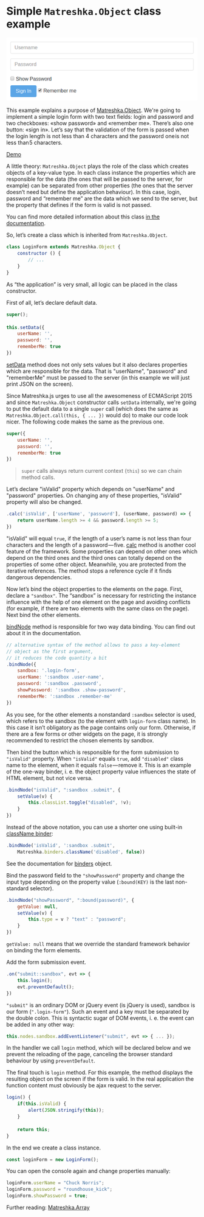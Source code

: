 # Simple ``Matreshka.Object`` class example

![](assets/login-form-screenshot.png)

This example explains a purpose of [Matreshka.Object](https://matreshka.io/#!Matreshka.Object). We're going to implement a simple login form with two text fields: login and password and two checkboxes: «show password» and «remember me». There’s also one button: «sign in». Let’s say that the validation of the form is passed when the login length is not less than 4 characters and the password one is not less than 5 characters.

[Demo](https://matreshkajs.github.io/examples/hello-world-object/)

A little theory: ``Matreshka.Object`` plays the role of the class which creates objects of a key-value type. In each class instance the properties which are responsible for the data (the ones that will be passed to the server, for example) can be separated from other properties (the ones that the server doesn’t need but define the application behaviour). In this case, login, password and “remember me” are the data which we send to the server, but the property that defines if the form is valid is not passed.

You can find more detailed information about this class [in the documentation](https://matreshka.io/#!Matreshka.Object).

So, let’s create a class which is inherited from ``Matreshka.Object``.

```js
class LoginForm extends Matreshka.Object {
    constructor () {
        // ...
    }
}
```

As “the application” is very small, all logic can be placed in the class constructor.

First of all, let’s declare default data.

```js
super();

this.setData({
    userName: '',
    password: '',
    rememberMe: true
})
```

[setData](https://matreshka.io/#!Matreshka.Object-setData) method does not only sets values but it also declares properties which are responsible for the data. That is "userName", "password" and "rememberMe" must be passed to the server (in this example we will just print JSON on the screen).

Since Matreshka.js urges to use all the awesomeness of ECMAScript 2015 and since ``Matreshka.Object`` constructor calls ``setData`` internally, we're going to put the default data to a single ``super`` call (which does the same as ``Matreshka.Object.call(this, { ... })`` would do) to make our code look nicer. The following code makes the same as the previous one.

```js
super({
    userName: '',
    password: '',
    rememberMe: true
})
```

> ``super`` calls always return current context (``this``) so we can chain method calls.

Let’s declare "isValid" property which depends on "userName" and "password" properties. On changing any of these properties, "isValid" property will also be changed.

```js
.calc('isValid', ['userName', 'password'], (userName, password) => {
    return userName.length >= 4 && password.length >= 5;
})
```

"isValid" will equal ``true``, if the length of a user’s name is not less than four characters and the length of a password — five. [calc](https://matreshka.io/#!Matreshka-calc) method is another cool feature of the framework. Some properties can depend on other ones which depend on the third ones and the third ones can totally depend on the properties of some other object. Meanwhile, you are protected from the iterative references. The method stops a reference cycle if it finds dangerous dependencies.

Now let’s bind the object properties to the elements on the page. First, declare a ``"sandbox"``. The “sandbox” is necessary for restricting the instance influence with the help of one element on the page and avoiding conflicts (for example, if there are two elements with the same class on the page). Next bind the other elements.

[bindNode](https://matreshka.io/#!Matreshka-bindNode) method is responsible for two way data binding. You can find out about it in the documentation.

```js
// alternative syntax of the method allows to pass a key-element
// object as the first argument,
// it reduces the code quantity a bit
.bindNode({
    sandbox: '.login-form',
    userName: ':sandbox .user-name',
    password: ':sandbox .password',
    showPassword: ':sandbox .show-password',
    rememberMe: ':sandbox .remember-me'
})
```

As you see, for the other elements a nonstandard ``:sandbox`` selector is used, which refers to the sandbox (to the element with ``login-form`` class name). In this case it isn’t obligatory as the page contains only our form. Otherwise, if there are a few forms or other widgets on the page, it is strongly recommended to restrict the chosen elements by sandbox.

Then bind the button which is responsible for the form submission to ``"isValid"`` property. When ``"isValid"`` equals ``true``, add ``"disabled"`` class name to the element, when it equals ``false`` — remove it. This is an example of the one-way binder, i. e. the object property value influences the state of HTML element, but not vice versa.

```js
.bindNode("isValid", ":sandbox .submit", {
    setValue(v) {
        this.classList.toggle("disabled", !v);
    }
})
```

Instead of the above notation, you can use a shorter one using built-in [className binder](https://matreshka.io/#!Matreshka.binders.className):

```js
.bindNode('isValid', ':sandbox .submit',
    Matreshka.binders.className('disabled', false))
```

See the documentation for [binders](https://matreshka.io/#!Matreshka.binders) object.

Bind the password field to the ``"showPassword"`` property and change the input type depending on the property value (``:bound(KEY)`` is the last non-standard selector).

```js
.bindNode("showPassword", ":bound(password)", {
    getValue: null,
    setValue(v) {
        this.type = v ? "text" : "password";
    }
})
```

``getValue: null`` means that we override the standard framework behavior on binding the form elements.

Add the form submission event.

```js
.on("submit::sandbox", evt => {
    this.login();
    evt.preventDefault();
})
```

``"submit"`` is an ordinary DOM or jQuery event (is jQuery is used), sandbox is our form (``".login-form"``). Such an event and a key must be separated by the double colon. This is syntactic sugar of DOM events, i. e. the event can be added in any other way:

```js
this.nodes.sandbox.addEventListener("submit", evt => { ... });
```

In the handler we call ``login`` method, which will be declared below and we prevent the reloading of the page, canceling the browser standard behaviour by using ``preventDefault``.

The final touch is ``login`` method. For this example, the method displays the resulting object on the screen if the form is valid. In the real application the function content must obviously be ajax request to the server.

```js
login() {
    if(this.isValid) {
        alert(JSON.stringify(this));
    }

    return this;
}
```

In the end we create a class instance.

```js
const loginForm = new LoginForm();
```

You can open the console again and change properties manually:

```js
loginForm.userName = "Chuck Norris";
loginForm.password = "roundhouse_kick";
loginForm.showPassword = true;
```

Further reading: [Matreshka.Array](https://github.com/matreshkajs/examples/tree/master/matreshka-array)
